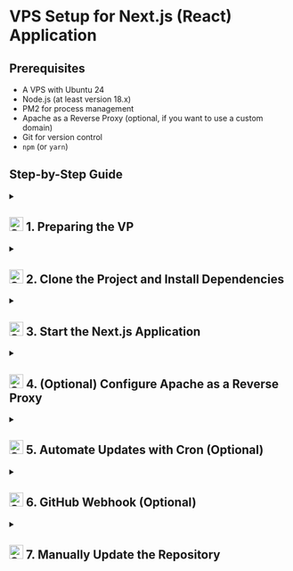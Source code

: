 # VPS Setup for Next.js (React) Application

## Prerequisites

- A VPS with Ubuntu 24
- Node.js (at least version 18.x)
- PM2 for process management
- Apache as a Reverse Proxy (optional, if you want to use a custom domain)
- Git for version control
- `npm` (or `yarn`)

## Step-by-Step Guide

<details>
  <summary><h2><img src="https://raw.githubusercontent.com/Tarikul-Islam-Anik/Animated-Fluent-Emojis/master/Emojis/Smilies/Smiling%20Cat%20with%20Heart-Eyes.png" alt="Smiling Cat with Heart-Eyes" width="25" height="25" /> 1. Preparing the VP</summary>

  - **Update and Install Dependencies:**
  
    ```bash
    sudo apt update && sudo apt upgrade -y
    sudo apt install git curl build-essential
    ```

  - **Install Node.js:**
  
    To install Node.js (the best way is using `nvm`):
  
    ```bash
    curl -fsSL https://deb.nodesource.com/setup_18.x | sudo -E bash -
    sudo apt install -y nodejs
    ```

  - **Install PM2:**
  
    ```bash
    sudo npm install -g pm2
    ```

  - **Install Git:**
  
    ```bash
    sudo apt install git
    ```

</details>



<details>
  <summary><h2><img src="https://raw.githubusercontent.com/Tarikul-Islam-Anik/Animated-Fluent-Emojis/master/Emojis/Smilies/Smiling%20Cat%20with%20Heart-Eyes.png" alt="Smiling Cat with Heart-Eyes" width="25" height="25" />  2. Clone the Project and Install Dependencies</h2></summary>
  
- **Clone the Git Repository:**
  ```bash
  git clone https://github.com/yourusername/yourrepo.git /var/www/NextJS-Portify
  ```

- **Navigate to the project directory:**
  ```bash
  cd /var/www/NextJS-Portify
  ```

- **Install the dependencies:**
  ```bash
  npm install
  ```
</details>

<details>
  <summary><h2><img src="https://raw.githubusercontent.com/Tarikul-Islam-Anik/Animated-Fluent-Emojis/master/Emojis/Smilies/Smiling%20Cat%20with%20Heart-Eyes.png" alt="Smiling Cat with Heart-Eyes" width="25" height="25" /> 3. Start the Next.js Application
</h2></summary>

- **Start with PM2:**
  ```bash
  pm2 start npm --name "nextjs-app" -- run dev
  ```

- **Save PM2 processes (so they restart after a reboot):**
  ```bash
  pm2 save
  ```

</details>

<details>
  <summary><h2><img src="https://raw.githubusercontent.com/Tarikul-Islam-Anik/Animated-Fluent-Emojis/master/Emojis/Smilies/Smiling%20Cat%20with%20Heart-Eyes.png" alt="Smiling Cat with Heart-Eyes" width="25" height="25" /> 4. (Optional) Configure Apache as a Reverse Proxy</h2></summary>

- **Install Apache:**

  ```bash
  sudo apt install apache2
  ```

- **Enable Apache Modules:**

  ```bash
  sudo a2enmod proxy
  sudo a2enmod proxy_http
  sudo a2enmod ssl
  ```

- **Create an Apache site configuration:**

  ```bash
  sudo nano /etc/apache2/sites-available/000-default.conf
  ```

  Example configuration:

  ```apache
  <VirtualHost *:80>
      ServerName www.yourdomain.com
      DocumentRoot /var/www/NextJS-Portify

      ProxyPass / http://localhost:3001/
      ProxyPassReverse / http://localhost:3001/

      RewriteEngine On
      RewriteCond %{SERVER_NAME} =www.yourdomain.com
      RewriteRule ^ https://%{SERVER_NAME}%{REQUEST_URI} [END,NE,R=permanent]
  </VirtualHost>

  <VirtualHost *:443>
      ServerName www.yourdomain.com
      DocumentRoot /var/www/NextJS-Portify

      ProxyPass / http://localhost:3001/
      ProxyPassReverse / http://localhost:3001/

      SSLEngine on
      SSLCertificateFile /path/to/certificate.crt
      SSLCertificateKeyFile /path/to/private.key
  </VirtualHost>
  ```

  ```bash
  sudo nano /etc/apache2/sites-available/000-default-le-ssl.conf
  ```

  Example configuration:

  ```apache
  <IfModule mod_ssl.c>
  <VirtualHost *:443>
    # Replace with your actual domain
    # ServerName and ServerAlias
    ServerName yourdomain.com
    ServerAlias www.yourdomain.com

    # Replace with your Next.js app's directory
    # DocumentRoot
    DocumentRoot /var/www/NextJS-Portify

    # Use the correct paths for your SSL certificate and private key
    # SSL configuration
    SSLEngine on
    SSLCertificateFile /etc/letsencrypt/live/yourdomain.com/fullchain.pem  # Certificate path
    SSLCertificateKeyFile /etc/letsencrypt/live/yourdomain.com/privkey.pem  # Private key path
    Include /etc/letsencrypt/options-ssl-apache.conf  # SSL config from Let's Encrypt

    # Proxy requests to your Next.js app running on port 3001
    # Reverse Proxy
    ProxyPass / http://127.0.0.1:3001/
    ProxyPassReverse / http://127.0.0.1:3001/

    # Logs for errors and access
    # Error and access logs
    ErrorLog ${APACHE_LOG_DIR}/error.log
    CustomLog ${APACHE_LOG_DIR}/access.log combined
</VirtualHost>
</IfModule>
  ```


- **Enable the site and restart Apache:**

  ```bash
  sudo a2ensite yourdomain.com.conf
  sudo systemctl restart apache2
  ```

</details>


<details>
  <summary><h2><img src="https://raw.githubusercontent.com/Tarikul-Islam-Anik/Animated-Fluent-Emojis/master/Emojis/Smilies/Smiling%20Cat%20with%20Heart-Eyes.png" alt="Smiling Cat with Heart-Eyes" width="25" height="25" /> 5. Automate Updates with Cron (Optional)</h2></summary>

To ensure that the Git repository is automatically updated, you can set up a cron job to run `git pull` every 10 minutes:

```bash
crontab -e
```

Add the following line to update every 10 minutes:

```bash
*/10 * * * * cd /var/www/NextJS-Portify && git pull origin main && pm2 restart nextjs-app
```

</details>


<details>
  <summary><h2><img src="https://raw.githubusercontent.com/Tarikul-Islam-Anik/Animated-Fluent-Emojis/master/Emojis/Smilies/Smiling%20Cat%20with%20Heart-Eyes.png" alt="Smiling Cat with Heart-Eyes" width="25" height="25" /> 6. GitHub Webhook (Optional)</h2></summary>


If you'd like to use GitHub webhooks to automatically update the repository, you need to set up an Express server to listen for `POST` requests.

- Create a `webhook-server.js` file with the following content:

  ```javascript
  const express = require('express');
  const exec = require('child_process').exec;

  const app = express();
  app.use(express.json());

  app.post('/deploy', (req, res) => {
      exec('cd /var/www/NextJS-Portify && git pull origin main && pm2 restart nextjs-app', (err, stdout, stderr) => {
          if (err) {
              res.status(500).send('Error: ' + err);
              return;
          }
          res.send('Deploy successful');
      });
  });

  app.listen(8080, () => {
      console.log('Webhook server running on http://localhost:8080');
  });
  ```

- Start the webhook server:

  ```bash
  node webhook-server.js
  ```

- **Allow the port in the firewall (if enabled):**

  ```bash
  sudo ufw allow 8080
  ```

- **Configure the webhook in GitHub:**

  - Add the URL of your webhook server (`http://your-server-ip:8080/deploy`) in the Webhook settings on GitHub.
</details>


<details>
  <summary><h2><img src="https://raw.githubusercontent.com/Tarikul-Islam-Anik/Animated-Fluent-Emojis/master/Emojis/Smilies/Smiling%20Cat%20with%20Heart-Eyes.png" alt="Smiling Cat with Heart-Eyes" width="25" height="25" /> 7. Manually Update the Repository</h2></summary>

If you want to manually update the repository, follow these steps:

1. **Navigate to the project directory:**

   ```bash
   cd /var/www/NextJS-Portify
   ```

2. **Run `git pull` to fetch the latest changes:**

   ```bash
   git pull origin main
   ```

3. **Install dependencies if needed:**

   ```bash
   npm install
   ```

4. **Restart the application:**

   ```bash
   pm2 restart nextjs-app
   ```
</details>
